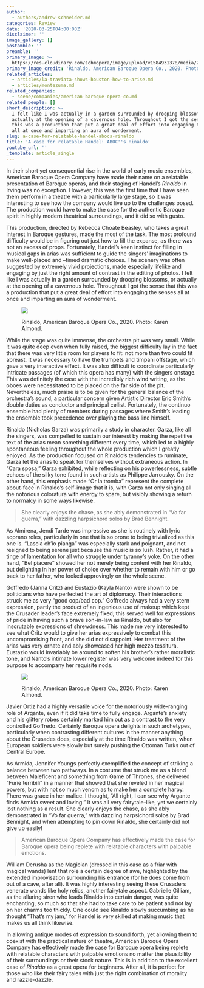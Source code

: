 ```yaml
---
author:
  - authors/andrew-schneider.md
categories: Review
date: '2020-03-25T04:00:00Z'
disclaimer: ''
image_gallery: []
postamble: ''
preamble: ''
primary_image: >-
  https://res.cloudinary.com/schmopera/image/upload/v1584931378/media/2020/03/sqABOCRinaldoimage0_ixibv7.jpg
primary_image_credit: 'Rinaldo, American Baroque Opera Co., 2020. Photo: Karen Almond.'
related_articles:
  - articles/la-traviata-shows-houston-how-to-arise.md
  - articles/montezuma.md
related_companies:
  - scene/companies/american-baroque-opera-co.md
related_people: []
short_description: >-
  I felt like I was actually in a garden surrounded by drooping blossoms, or
  actually at the opening of a cavernous hole. Throughout I got the sense that
  this was a production that put a great deal of effort into engaging the senses
  all at once and imparting an aura of wonderment.
slug: a-case-for-relatable-handel-abocs-rinaldo
title: 'A case for relatable Handel: ABOC''s Rinaldo'
youtube_url: ''
_template: article_single
---
```


In their short yet consequential rise in the world of early music ensembles, American Baroque Opera Company have made their name on a relatable presentation of Baroque operas, and their staging of Handel’s _Rinaldo_ in Irving was no exception. However, this was the first time that I have seen them perform in a theatre with a particularly large stage, so it was interesting to see how the company would live up to the challenges posed. The production would have to make the case for the authentic Baroque spirit in highly modern theatrical surroundings, and it did so with gusto.

This production, directed by Rebecca Choate Beasley, who takes a great interest in Baroque gestures, made the most of the task. The most profound difficulty would be in figuring out just how to fill the expanse, as there was not an excess of props. Fortunately, Handel’s keen instinct for filling in musical gaps in arias was sufficient to guide the singers’ imaginations to make well-placed and –timed dramatic choices. The scenery was often suggested by extremely vivid projections, made especially lifelike and engaging by just the right amount of contrast in the editing of photos. I felt like I was actually in a garden surrounded by drooping blossoms, or actually at the opening of a cavernous hole. Throughout I got the sense that this was a production that put a great deal of effort into engaging the senses all at once and imparting an aura of wonderment.

<figure data-type="image">

![](https://res.cloudinary.com/schmopera/image/upload/v1584931538/media/2020/03/ABOCRinaldoimage1_fdzvuf.jpg)

<figcaption>Rinaldo, American Baroque Opera Co., 2020. Photo: Karen Almond.</figcaption>  
</figure>

While the stage was quite immense, the orchestra pit was very small. While it was quite deep even when fully raised, the biggest difficulty lay in the fact that there was very little room for players to fit: not more than two could fit abreast. It was necessary to have the trumpets and timpani offstage, which gave a very interactive effect. It was also difficult to coordinate particularly intricate passages (of which this opera has many) with the singers onstage. This was definitely the case with the incredibly rich wind writing, as the oboes were necessitated to be placed on the far side of the pit. Nevertheless, much praise is to be given for the general balance of the orchestra’s sound, a particular concern given Artistic Director Eric Smith’s double duties as conductor and principal cellist. Fortunately, the continuo ensemble had plenty of members during passages where Smith’s leading the ensemble took precedence over playing the bass line himself.

Rinaldo (Nicholas Garza) was primarily a study in character. Garza, like all the singers, was compelled to sustain our interest by making the repetitive text of the arias mean something different every time, which led to a highly spontaneous feeling throughout the whole production which I greatly enjoyed. As the production focused on Rinaldo’s tendencies to ruminate, Garza let the arias to speak for themselves without extraneous action. In “Cara sposa,” Garza exhibited, while reflecting on his powerlessness, subtle echoes of the silky tone found in such artists as Philippe Jarrousky. On the other hand, this emphasis made “Or la tromba” represent the complete about-face in Rinaldo’s self-image that it is, with Garza not only singing all the notorious coloratura with energy to spare, but visibly showing a return to normalcy in some ways likewise.

> She clearly enjoys the chase, as she ably demonstrated in “Vo far guerra,” with dazzling harpsichord solos by Brad Bennight.

As Almirena, Jendi Tarde was impressive as she is routinely with lyric soprano roles, particularly in one that is so prone to being trivialized as this one is. “Lascia ch’io pianga” was especially stark and poignant, and not resigned to being serene just because the music is so lush. Rather, it had a tinge of lamentation for all who struggle under tyranny’s yoke. On the other hand, “Bel piacere” showed her not merely being content with her Rinaldo, but delighting in her power of choice over whether to remain with him or go back to her father, who looked approvingly on the whole scene.

Goffredo (Janna Critz) and Eustazio (Kayla Nanto) were shown to be politicians who have perfected the art of diplomacy. Their interactions struck me as very “good cop/bad cop.”  Goffredo always had a very stern expression, partly the product of an ingenious use of makeup which kept the Crusader leader’s face extremely fixed; this served well for expressions of pride in having such a brave son-in-law as Rinaldo, but also for inscrutable expressions of shrewdness. This made me very interested to see what Critz would to give her arias expressively to combat this uncompromising front, and she did not disappoint. Her treatment of the arias was very ornate and ably showcased her high mezzo tessitura. Eustazio would invariably be around to soften his brother’s rather moralistic tone, and Nanto’s intimate lower register was very welcome indeed for this purpose to accompany her requisite nods.

<figure data-type="image">

![](https://res.cloudinary.com/schmopera/image/upload/v1584931559/media/2020/03/ABOCRinaldoimage2_sjzlpw.jpg)

<figcaption>Rinaldo, American Baroque Opera Co., 2020. Photo: Karen Almond.</figcaption>  
</figure>

Javier Ortiz had a highly versatile voice for the notoriously wide-ranging role of Argante, even if it did take time to fully engage. Argante’s anxiety and his glittery robes certainly marked him out as a contrast to the very controlled Goffredo. Certainly Baroque opera delights in such archetypes, particularly when contrasting different cultures in the manner anything about the Crusades does, especially at the time Rinaldo was written, when European soldiers were slowly but surely pushing the Ottoman Turks out of Central Europe.

As Armida, Jennifer Youngs perfectly exemplified the concept of striking a balance between two pathways. In a costume that struck me as a blend between Maleficent and something from Game of Thrones, she delivered “Furie terribili” in a manner that showed that she reveled in her magical powers, but with not so much venom as to make her a complete harpy. There was grace in her malice. I thought, “All right, I can see why Argante finds Armida sweet and loving.” It was all very fairytale-like, yet we certainly lost nothing as a result. She clearly enjoys the chase, as she ably demonstrated in “Vo far guerra,” with dazzling harpsichord solos by Brad Bennight, and when attempting to pin down Rinaldo, she certainly did not give up easily!

> American Baroque Opera Company has effectively made the case for Baroque opera being replete with relatable characters with palpable emotions.

William Derusha as the Magician (dressed in this case as a friar with magical wands) lent that role a certain degree of awe, highlighted by the extended improvisation surrounding his entrance (for he does come from out of a cave, after all). It was highly interesting seeing these Crusaders venerate wands like holy relics, another fairytale aspect. Gabrielle Gilliam, as the alluring siren who leads Rinaldo into certain danger, was quite enchanting, so much so that she had to take care to be patient and not lay on her charms too thickly.  One could see Rinaldo slowly succumbing as he thought “That’s my jam,” for Handel is very skilled at making music that makes us all think likewise.

In allowing antique modes of expression to sound forth, yet allowing them to coexist with the practical nature of theatre, American Baroque Opera Company has effectively made the case for Baroque opera being replete with relatable characters with palpable emotions no matter the plausibility of their surroundings or their stock nature. This is in addition to the excellent case of _Rinaldo_ as a great opera for beginners. After all, it is perfect for those who like their fairy tales with just the right combination of morality and razzle-dazzle.
